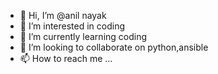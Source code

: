- 👋 Hi, I’m @anil nayak
- 👀 I’m interested in coding
- 🌱 I’m currently learning coding
- 💞️ I’m looking to collaborate on python,ansible
- 📫 How to reach me ...

<!---
anilccie/anilccie is a ✨ special ✨ repository because its `README.md` (this file) appears on your GitHub profile.
You can click the Preview link to take a look at your changes.
--->

